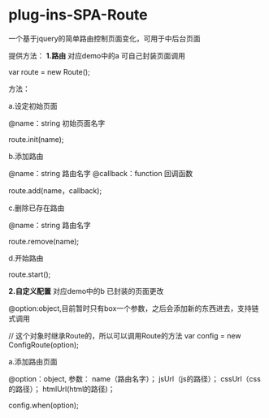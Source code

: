 # plug-ins-SPA-Route
一个基于jquery的简单路由控制页面变化，可用于中后台页面


提供方法：
**1.路由** 对应demo中的a 可自己封装页面调用

var route = new Route();

方法：

a.设定初始页面

@name：string 初始页面名字

route.init(name);

b.添加路由

@name：string 路由名字
@callback：function 回调函数

route.add(name，callback);

c.删除已存在路由

@name：string 路由名字

route.remove(name);

d.开始路由

route.start();

**2.自定义配置** 对应demo中的b 已封装的页面更改

@option:object,目前暂时只有box一个参数，之后会添加新的东西进去，支持链式调用

// 这个对象时继承Route的，所以可以调用Route的方法
var config = new ConfigRoute(option);

a.添加路由页面

@option：object,
参数：
name（路由名字）；
jsUrl（js的路径）；
cssUrl（css的路径）；
htmlUrl(html的路径)；

config.when(option);